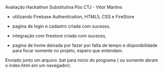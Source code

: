 Avaliação Hackathon Substitutiva Pós CTJ - Vitor Martins

- utilizando Firebase Authentication, HTML5, CSS e FireStore

- pagina de login e cadastro criada com sucesso,
- integração com firestore criada com sucesso,
- pagina de home deixada por fazer por falta de tempo e disponibilidade para focar somente no projeto, espero que entendam.


Enviado junto um arquivo .bat para inicio do programa ( ou somente abram o index.html em um navegador).